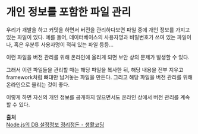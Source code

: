 # 개인 정보를 포함한 파일 관리
  
우리가 개발을 하고 커밋을 하면서 버전을 관리하다보면 파일 중에 개인 정보를 가지고 있는 파일이 있다. 예를 들어, 데이터베이스의 사용자명과 비밀번호가 쓰여 있는 파일이나, 혹은 우분투 사용자명이 적혀 있는 파일 등등...  
  
이런 파일을 버전 관리를 위해 온라인에 올리게 되면 보안 상의 문제가 발생할 수 있다.  
  
그래서 이런 파일들을 관리할 때는 해당 파일을 복사한 뒤, 해당 내용을 전부 지우고 framework처럼 뼈대만 남겨놓는 파일을 만든다. 그리고 해당 파일을 버전 관리를 위해 온라인으로 올리는 것이 좋다.  
  
이렇게 하면 자신의 개인 정보를 공개하지 않으면서도 온라인 상에서 버전 관리를 계속 할 수 있다.  
  
**출처**  
<a href = "https://opentutorials.org/course/3347/21195" target = "_blank">Node.js의 DB 설정정보 정리정돈 - 생활코딩</a>  

